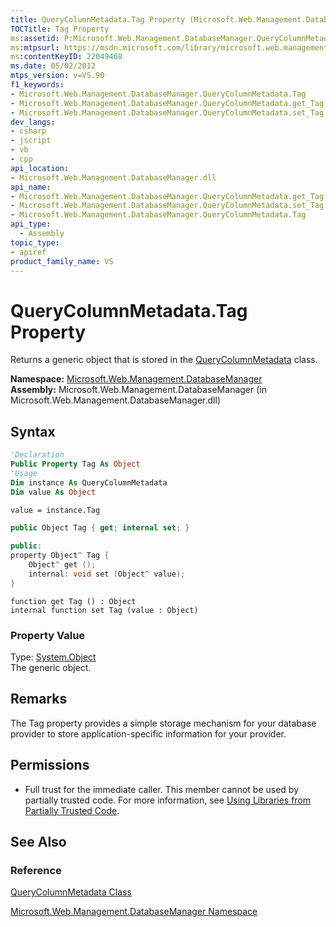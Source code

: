 ```yaml
---
title: QueryColumnMetadata.Tag Property (Microsoft.Web.Management.DatabaseManager)
TOCTitle: Tag Property
ms:assetid: P:Microsoft.Web.Management.DatabaseManager.QueryColumnMetadata.Tag
ms:mtpsurl: https://msdn.microsoft.com/library/microsoft.web.management.databasemanager.querycolumnmetadata.tag(v=VS.90)
ms:contentKeyID: 22049468
ms.date: 05/02/2012
mtps_version: v=VS.90
f1_keywords:
- Microsoft.Web.Management.DatabaseManager.QueryColumnMetadata.Tag
- Microsoft.Web.Management.DatabaseManager.QueryColumnMetadata.get_Tag
- Microsoft.Web.Management.DatabaseManager.QueryColumnMetadata.set_Tag
dev_langs:
- csharp
- jscript
- vb
- cpp
api_location:
- Microsoft.Web.Management.DatabaseManager.dll
api_name:
- Microsoft.Web.Management.DatabaseManager.QueryColumnMetadata.get_Tag
- Microsoft.Web.Management.DatabaseManager.QueryColumnMetadata.set_Tag
- Microsoft.Web.Management.DatabaseManager.QueryColumnMetadata.Tag
api_type:
  - Assembly
topic_type:
- apiref
product_family_name: VS
---
```


# QueryColumnMetadata.Tag Property

Returns a generic object that is stored in the [QueryColumnMetadata](querycolumnmetadata-class-microsoft-web-management-databasemanager.md) class.

**Namespace:**  [Microsoft.Web.Management.DatabaseManager](microsoft-web-management-databasemanager-namespace.md)  
**Assembly:**  Microsoft.Web.Management.DatabaseManager (in Microsoft.Web.Management.DatabaseManager.dll)

## Syntax

```vb
'Declaration
Public Property Tag As Object
'Usage
Dim instance As QueryColumnMetadata
Dim value As Object

value = instance.Tag
```

```csharp
public Object Tag { get; internal set; }
```

```cpp
public:
property Object^ Tag {
    Object^ get ();
    internal: void set (Object^ value);
}
```

```jscript
function get Tag () : Object
internal function set Tag (value : Object)
```

### Property Value

Type: [System.Object](https://msdn.microsoft.com/library/e5kfa45b)  
The generic object.  

## Remarks

The Tag property provides a simple storage mechanism for your database provider to store application-specific information for your provider.

## Permissions

  - Full trust for the immediate caller. This member cannot be used by partially trusted code. For more information, see [Using Libraries from Partially Trusted Code](https://msdn.microsoft.com/library/8skskf63).

## See Also

### Reference

[QueryColumnMetadata Class](querycolumnmetadata-class-microsoft-web-management-databasemanager.md)

[Microsoft.Web.Management.DatabaseManager Namespace](microsoft-web-management-databasemanager-namespace.md)
